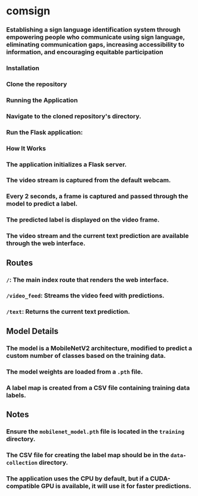 # comsign
### Establishing a sign language identification system through empowering people who communicate using sign language, eliminating communication gaps, increasing accessibility to information, and encouraging equitable participation

### Installation
### Clone the repository
### Running the Application
### Navigate to the cloned repository's directory.
### Run the Flask application:

### How It Works
###  The application initializes a Flask server.
### The video stream is captured from the default webcam.
### Every 2 seconds, a frame is captured and passed through the model to predict a label.
### The predicted label is displayed on the video frame.
### The video stream and the current text prediction are available through the web interface.

## Routes
### `/`: The main index route that renders the web interface.
### `/video_feed`: Streams the video feed with predictions.
### `/text`: Returns the current text prediction.

## Model Details
### The model is a MobileNetV2 architecture, modified to predict a custom number of classes based on the training data.
### The model weights are loaded from a `.pth` file.
### A label map is created from a CSV file containing training data labels.

## Notes
### Ensure the `mobilenet_model.pth` file is located in the `training` directory.
### The CSV file for creating the label map should be in the `data-collection` directory.
### The application uses the CPU by default, but if a CUDA-compatible GPU is available, it will use it for faster predictions.





